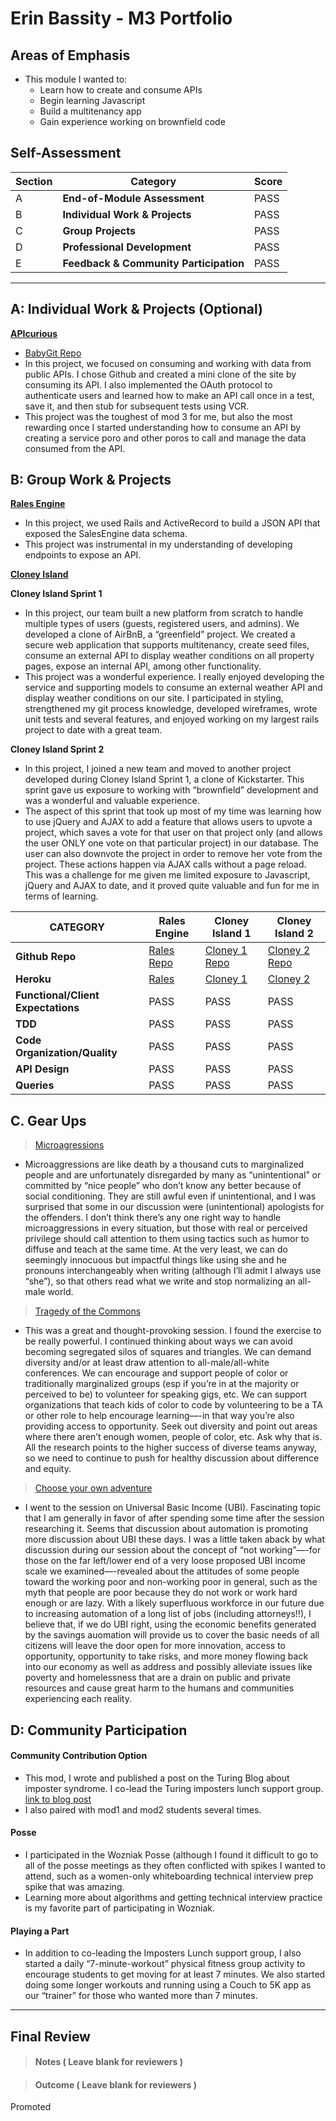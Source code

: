 # Erin Bassity - M3 Portfolio

## Areas of Emphasis

* This module I wanted to:
  - Learn how to create and consume APIs
  - Begin learning Javascript
  - Build a multitenancy app
  - Gain experience working on brownfield code


## Self-Assessment

| Section | Category | Score |
| --- | ----- | --- |
| A | **End-of-Module Assessment** | PASS |
| B | **Individual Work & Projects** | PASS |
| C | **Group Projects** | PASS |
| D | **Professional Development** | PASS |
| E | **Feedback & Community Participation** | PASS |

-----------------------


## A: Individual Work & Projects (Optional)

**[APIcurious](http://backend.turing.io/module3/projects/apicurious)**
* [BabyGit Repo](https://github.com/somedayrainbows/apicurious)
* In this project, we focused on consuming and working with data from public APIs. I chose Github and created a mini clone of the site by consuming its API. I also implemented the OAuth protocol to authenticate users and learned how to make an API call once in a test, save it, and then stub for subsequent tests using VCR.
* This project was the toughest of mod 3 for me, but also the most rewarding once I started understanding how to consume an API by creating a service poro and other poros to call and manage the data consumed from the API.


## B: Group Work & Projects

**[Rales Engine](http://backend.turing.io/module3/projects/rails_engine)**
* In this project, we used Rails and ActiveRecord to build a JSON API that exposed the SalesEngine data schema.
* This project was instrumental in my understanding of developing endpoints to expose an API.

**[Cloney Island](http://backend.turing.io/module3/projects/cloney_island/cloney_island)**

**Cloney Island Sprint 1**
* In this project, our team built a new platform from scratch to handle multiple types of users (guests, registered users, and admins). We developed a clone of AirBnB, a “greenfield” project. We created a secure web application that supports multitenancy, create seed files, consume an external API to display weather conditions on all property pages, expose an internal API, among other functionality.
* This project was a wonderful experience. I really enjoyed developing the service and supporting models to consume an external weather API and display weather conditions on our site. I participated in styling, strengthened my git process knowledge, developed wireframes, wrote unit tests and several features, and enjoyed working on my largest rails project to date with a great team.

**Cloney Island Sprint 2**
* In this project, I joined a new team and moved to another project developed during Cloney Island Sprint 1, a clone of Kickstarter. This sprint gave us exposure to working with “brownfield” development and was a wonderful and valuable experience.
* The aspect of this sprint that took up most of my time was learning how to use jQuery and AJAX to add a feature that allows users to upvote a project, which saves a vote for that user on that project only (and allows the user ONLY one vote on that particular project) in our database. The user can also downvote the project in order to remove her vote from the project. These actions happen via AJAX calls without a page reload. This was a challenge for me given me limited exposure to Javascript, jQuery and AJAX to date, and it proved quite valuable and fun for me in terms of learning.

| CATEGORY | Rales Engine | Cloney Island 1 | Cloney Island 2 |
| --- | --- | --- | --- |
| **Github Repo** | [Rales Repo](https://github.com/somedayrainbows/ralesengine) | [Cloney 1 Repo](https://github.com/somedayrainbows/fair_bnb) | [Cloney 2 Repo](https://github.com/somedayrainbows/punstartr) |
| **Heroku** | [Rales](https://) | [Cloney 1](https://fair-bnb.herokuapp.com/) | [Cloney 2](http://puntstartr.herokuapp.com/) |
| **Functional/Client Expectations** | PASS | PASS | PASS |
| **TDD** | PASS | PASS | PASS |
| **Code Organization/Quality** | PASS | PASS | PASS |
| **API Design** | PASS | PASS | PASS |
| **Queries** | PASS | PASS | PASS |


## C. **Gear Ups**

> [Microagressions](https://github.com/turingschool/gear-up/blob/master/microaggressions_original.markdown)
* Microaggressions are like death by a thousand cuts to marginalized people and are unfortunately disregarded by many as “unintentional” or committed by “nice people” who don’t know any better because of social conditioning. They are still awful even if unintentional, and I was surprised that some in our discussion were (unintentional) apologists for the offenders. I don’t think there’s any one right way to handle microaggressions in every situation, but those with real or perceived privilege should call attention to them using tactics such as humor to diffuse and teach at the same time. At the very least, we can do seemingly innocuous but impactful things like using she and he pronouns interchangeably when writing (although I’ll admit I always use “she”), so that others read what we write and stop normalizing an all-male world.

> [Tragedy of the Commons](https://github.com/turingschool/gear-up/blob/master/tragedy_of_the_commons.markdown)
* This was a great and thought-provoking session. I found the exercise to be really powerful. I continued thinking about ways we can avoid becoming segregated silos of squares and triangles. We can demand diversity and/or at least draw attention to all-male/all-white conferences. We can encourage and support people of color or traditionally marginalized groups (esp if you’re in at the majority or perceived to be) to volunteer for speaking gigs, etc. We can support organizations that teach kids of color to code by volunteering to be a TA or other role to help encourage learning—-in that way you’re also providing access to opportunity. Seek out diversity and point out areas where there aren’t enough women, people of color, etc. Ask why that is. All the research points to the higher success of diverse teams anyway, so we need to continue to push for healthy discussion about difference and equity.

> [Choose your own adventure](https://github.com/turingschool/gear-up/)
* I went to the session on Universal Basic Income (UBI). Fascinating topic that I am generally in favor of after spending some time after the session researching it. Seems that discussion about automation is promoting more discussion about UBI these days. I was a little taken aback by what discussion during our session about the concept of “not working”—-for those on the far left/lower end of a very loose proposed UBI income scale we examined—-revealed about the attitudes of some people toward the working poor and non-working poor in general, such as the myth that people are poor because they do not work or work hard enough or are lazy. With a likely superfluous workforce in our future due to increasing automation of a long list of jobs (including attorneys!!), I believe that, if we do UBI right, using the economic benefits generated by the savings auomation will provide us to cover the basic needs of all citizens will leave the door open for more innovation, access to opportunity, opportunity to take risks, and more money flowing back into our economy as well as address and possibly alleviate issues like poverty and homelessness that are a drain on public and private resources and cause great harm to the humans and communities experiencing each reality.


## D: Community Participation

#### **Community Contribution Option**
* This mod, I wrote and published a post on the Turing Blog about imposter syndrome. I co-lead the Turing imposters lunch support group.
[link to blog post](https://www.turing.io/blog/2017/05/02/feeling-fraud-get-thee-turing-imposters-lunch)
* I also paired with mod1 and mod2 students several times.

#### **Posse**
* I participated in the Wozniak Posse (although I found it difficult to go to all of the posse meetings as they often conflicted with spikes I wanted to attend, such as a women-only whiteboarding technical interview prep spike that was amazing.
* Learning more about algorithms and getting technical interview practice is my favorite part of participating in Wozniak.

#### **Playing a Part**

* In addition to co-leading the Imposters Lunch support group, I also started a daily “7-minute-workout” physical fitness group activity to encourage students to get moving for at least 7 minutes. We also started doing some longer workouts and running using a Couch to 5K app as our “trainer” for those who wanted more than 7 minutes.

------------------

## Final Review

> #### Notes ( Leave blank for reviewers )

> #### Outcome ( Leave blank for reviewers )

Promoted

